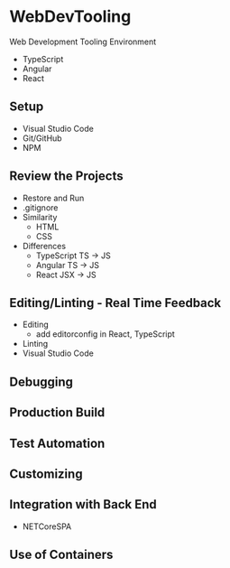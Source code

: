 # WebDevTooling

Web Development Tooling Environment
- TypeScript
- Angular
- React

## Setup
- Visual Studio Code
- Git/GitHub
- NPM

## Review the Projects

- Restore and Run
- .gitignore
- Similarity
    - HTML
    - CSS
- Differences
    - TypeScript TS -> JS
    - Angular TS -> JS
    - React JSX -> JS


## Editing/Linting - Real Time Feedback
- Editing
    - add editorconfig in React, TypeScript
- Linting
- Visual Studio Code

## Debugging

## Production Build

## Test Automation

## Customizing

## Integration with Back End
- NETCoreSPA

## Use of Containers

